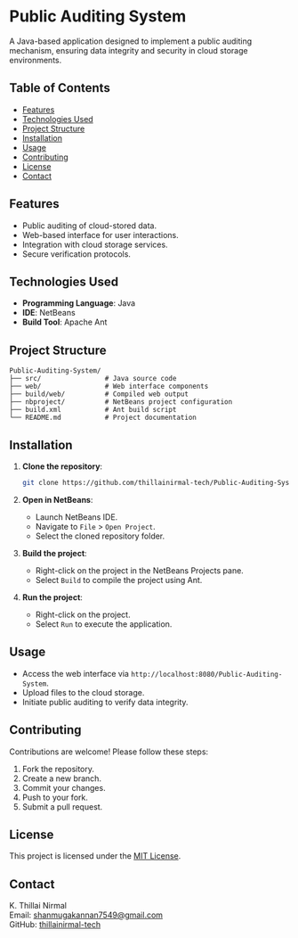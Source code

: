 # Public Auditing System

A Java-based application designed to implement a public auditing mechanism, ensuring data integrity and security in cloud storage environments.

## Table of Contents

- [Features](#features)
- [Technologies Used](#technologies-used)
- [Project Structure](#project-structure)
- [Installation](#installation)
- [Usage](#usage)
- [Contributing](#contributing)
- [License](#license)
- [Contact](#contact)

## Features

- Public auditing of cloud-stored data.
- Web-based interface for user interactions.
- Integration with cloud storage services.
- Secure verification protocols.

## Technologies Used

- **Programming Language**: Java
- **IDE**: NetBeans
- **Build Tool**: Apache Ant

## Project Structure

```
Public-Auditing-System/
├── src/                # Java source code
├── web/                # Web interface components
├── build/web/          # Compiled web output
├── nbproject/          # NetBeans project configuration
├── build.xml           # Ant build script
└── README.md           # Project documentation
```

## Installation

1. **Clone the repository**:
   ```bash
   git clone https://github.com/thillainirmal-tech/Public-Auditing-System.git
   ```

2. **Open in NetBeans**:
   - Launch NetBeans IDE.
   - Navigate to `File` > `Open Project`.
   - Select the cloned repository folder.

3. **Build the project**:
   - Right-click on the project in the NetBeans Projects pane.
   - Select `Build` to compile the project using Ant.

4. **Run the project**:
   - Right-click on the project.
   - Select `Run` to execute the application.

## Usage

- Access the web interface via `http://localhost:8080/Public-Auditing-System`.
- Upload files to the cloud storage.
- Initiate public auditing to verify data integrity.

## Contributing

Contributions are welcome! Please follow these steps:

1. Fork the repository.
2. Create a new branch.
3. Commit your changes.
4. Push to your fork.
5. Submit a pull request.

## License

This project is licensed under the [MIT License](LICENSE).

## Contact

K. Thillai Nirmal  
Email: shanmugakannan7549@gmail.com  
GitHub: [thillainirmal-tech](https://github.com/thillainirmal-tech)

